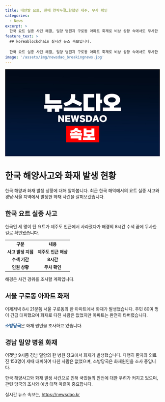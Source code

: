 ```yaml
---
title: 대만발 요트, 한때 연락두절…향했던 제주, 무사 확인
categories:
  - News
excerpt: >
  한국 요트 실종 사건 해결, 밀양 병원과 구로동 아파트 화재로 비상 상황 속에서도 무사한 대피. 해경의 8시간 수색 끝에 실종한 요트 탑승자 3명은 무사한 것으로 확인됐다. 밀양 병원과 구로동 아파트에서도 화재가 발생했지만 다행히 다친 사람은 없었다. 사건들의 원인과 경위에 대한 현재 조사가 진행 중이다. (150자)
feature_text: >
  ## koreablockchain 실시간 뉴스 속보입니다.

  한국 요트 실종 사건 해결, 밀양 병원과 구로동 아파트 화재로 비상 상황 속에서도 무사한 대피. 해경의 8시간 수색 끝에 실종한 요트 탑승자 3명은 무사한 것으로 확인됐다. 밀양 병원과 구로동 아파트에서도 화재가 발생했지만 다행히 다친 사람은 없었다. 사건들의 원인과 경위에 대한 현재 조사가 진행 중이다. (150자)
image: '/assets/img/newsdao_breakingnews.jpg'
---
```


<p><img src="/assets/img/newsdao_breakingnews.jpg" alt="koreablockchain 속보" /></p>

<h1>한국 해양사고와 화재 발생 현황</h1>

<p data-ke-size="size16">한국 해양과 화재 발생 상황에 대해 알아봅니다. 최근 한국 해역에서의 요트 실종 사고와 경남·서울 지역에서 발생한 화재 사건을 살펴보겠습니다.</p>

<h2 data-ke-size="size26">한국 요트 실종 사고</h2>

<p data-ke-size="size16">한국인 세 명이 탄 요트가 제주도 인근에서 사라졌다가 해경의 8시간 수색 끝에 무사한 걸로 확인됐습니다.</p>

<table>
  <tr>
    <td style="text-align: center; height: 17px;"><b>구분</b></td>
    <td style="text-align: center; height: 17px;"><b>내용</b></td>
  </tr>
  <tr>
    <td style="text-align: center; height: 17px;"><b>사고 발생 지점</b></td>
    <td style="text-align: center; height: 17px;"><b>제주도 인근 해상</b></td>
  </tr>
  <tr>
    <td style="text-align: center; height: 17px;"><b>수색 기간</b></td>
    <td style="text-align: center; height: 17px;"><b>8시간</b></td>
  </tr>
  <tr>
    <td style="text-align: center; height: 17px;"><b>인원 상황</b></td>
    <td style="text-align: center; height: 17px;"><b>무사 확인</b></td>
  </tr>
</table>

<p data-ke-size="size16">해경은 사건 경위를 조사할 계획입니다.</p>

<h2 data-ke-size="size26">서울 구로동 아파트 화재</h2>

<p data-ke-size="size16">어제저녁 8시 21분쯤 서울 구로동의 한 아파트에서 화재가 발생했습니다. 주민 80여 명이 긴급 대피했으며 화재로 다친 사람은 없었지만 아파트는 완전히 타버렸습니다.</p>

<p data-ke-size="size16"><b><span style="color: #1a5490;">소방당국</span></b>은 화재 원인을 조사하고 있습니다.</p>

<h2 data-ke-size="size26">경남 밀양 병원 화재</h2>

<p data-ke-size="size16">어젯밤 9시쯤 경남 밀양의 한 병원 창고에서 화재가 발생했습니다. 다행히 환자와 의료진 153명이 제때 대피하여 다친 사람은 없었으며, 소방당국은 화재원인을 조사 중입니다.</p>

<p data-ke-size="size16">한국 해양사고와 화재 발생 사건으로 인해 국민들의 안전에 대한 우려가 커지고 있으며, 관련 당국의 조사와 예방 대책 마련이 중요합니다.</p>
실시간 뉴스 속보는, <a href="https://newsdao.kr" rel="dofollow">https://newsdao.kr</a>


